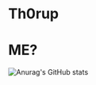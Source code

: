 # Th0rup

# ME? #


![Anurag's GitHub stats](https://github-readme-stats.vercel.app/api?username=Mathias-TC&theme=react&show_icons=true)

